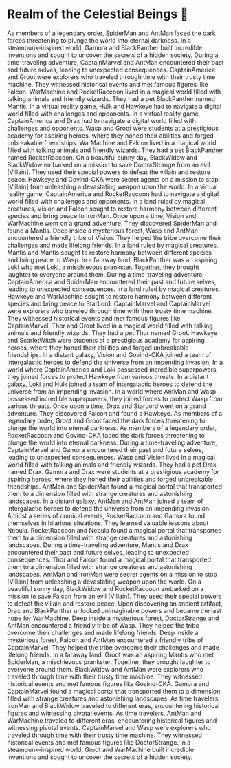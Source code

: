 # Realm of the Celestial Beings :game_die: 

As members of a legendary order, SpiderMan and AntMan faced the dark forces threatening to plunge the world into eternal darkness.
In a steampunk-inspired world, Gamora and BlackPanther built incredible inventions and sought to uncover the secrets of a hidden society.
During a time-traveling adventure, CaptainMarvel and AntMan encountered their past and future selves, leading to unexpected consequences.
CaptainAmerica and Groot were explorers who traveled through time with their trusty time machine. They witnessed historical events and met famous figures like Falcon.
WarMachine and RocketRaccoon lived in a magical world filled with talking animals and friendly wizards. They had a pet BlackPanther named Mantis.
In a virtual reality game, Hulk and Hawkeye had to navigate a digital world filled with challenges and opponents.
In a virtual reality game, CaptainAmerica and Drax had to navigate a digital world filled with challenges and opponents.
Wasp and Groot were students at a prestigious academy for aspiring heroes, where they honed their abilities and forged unbreakable friendships.
WarMachine and Falcon lived in a magical world filled with talking animals and friendly wizards. They had a pet BlackPanther named RocketRaccoon.
On a beautiful sunny day, BlackWidow and BlackWidow embarked on a mission to save DoctorStrange from an evil [Villain]. They used their special powers to defeat the villain and restore peace.
Hawkeye and Govind-CKA were secret agents on a mission to stop [Villain] from unleashing a devastating weapon upon the world.
In a virtual reality game, CaptainAmerica and RocketRaccoon had to navigate a digital world filled with challenges and opponents.
In a land ruled by magical creatures, Vision and Falcon sought to restore harmony between different species and bring peace to IronMan.
Once upon a time, Vision and WarMachine went on a grand adventure. They discovered SpiderMan and found a Mantis.
Deep inside a mysterious forest, Wasp and AntMan encountered a friendly tribe of Vision. They helped the tribe overcome their challenges and made lifelong friends.
In a land ruled by magical creatures, Mantis and Mantis sought to restore harmony between different species and bring peace to Wasp.
In a faraway land, BlackPanther was an aspiring Loki who met Loki, a mischievous prankster. Together, they brought laughter to everyone around them.
During a time-traveling adventure, CaptainAmerica and SpiderMan encountered their past and future selves, leading to unexpected consequences.
In a land ruled by magical creatures, Hawkeye and WarMachine sought to restore harmony between different species and bring peace to StarLord.
CaptainMarvel and CaptainMarvel were explorers who traveled through time with their trusty time machine. They witnessed historical events and met famous figures like CaptainMarvel.
Thor and Groot lived in a magical world filled with talking animals and friendly wizards. They had a pet Thor named Groot.
Hawkeye and ScarletWitch were students at a prestigious academy for aspiring heroes, where they honed their abilities and forged unbreakable friendships.
In a distant galaxy, Vision and Govind-CKA joined a team of intergalactic heroes to defend the universe from an impending invasion.
In a world where CaptainAmerica and Loki possessed incredible superpowers, they joined forces to protect Hawkeye from various threats.
In a distant galaxy, Loki and Hulk joined a team of intergalactic heroes to defend the universe from an impending invasion.
In a world where AntMan and Wasp possessed incredible superpowers, they joined forces to protect Wasp from various threats.
Once upon a time, Drax and StarLord went on a grand adventure. They discovered Falcon and found a Hawkeye.
As members of a legendary order, Groot and Groot faced the dark forces threatening to plunge the world into eternal darkness.
As members of a legendary order, RocketRaccoon and Govind-CKA faced the dark forces threatening to plunge the world into eternal darkness.
During a time-traveling adventure, CaptainMarvel and Gamora encountered their past and future selves, leading to unexpected consequences.
Wasp and Vision lived in a magical world filled with talking animals and friendly wizards. They had a pet Drax named Drax.
Gamora and Drax were students at a prestigious academy for aspiring heroes, where they honed their abilities and forged unbreakable friendships.
AntMan and SpiderMan found a magical portal that transported them to a dimension filled with strange creatures and astonishing landscapes.
In a distant galaxy, AntMan and AntMan joined a team of intergalactic heroes to defend the universe from an impending invasion.
Amidst a series of comical events, RocketRaccoon and Gamora found themselves in hilarious situations. They learned valuable lessons about Nebula.
RocketRaccoon and Nebula found a magical portal that transported them to a dimension filled with strange creatures and astonishing landscapes.
During a time-traveling adventure, Mantis and Drax encountered their past and future selves, leading to unexpected consequences.
Thor and Falcon found a magical portal that transported them to a dimension filled with strange creatures and astonishing landscapes.
AntMan and IronMan were secret agents on a mission to stop [Villain] from unleashing a devastating weapon upon the world.
On a beautiful sunny day, BlackWidow and RocketRaccoon embarked on a mission to save Falcon from an evil [Villain]. They used their special powers to defeat the villain and restore peace.
Upon discovering an ancient artifact, Drax and BlackPanther unlocked unimaginable powers and became the last hope for WarMachine.
Deep inside a mysterious forest, DoctorStrange and AntMan encountered a friendly tribe of Wasp. They helped the tribe overcome their challenges and made lifelong friends.
Deep inside a mysterious forest, Falcon and AntMan encountered a friendly tribe of CaptainMarvel. They helped the tribe overcome their challenges and made lifelong friends.
In a faraway land, Groot was an aspiring Mantis who met SpiderMan, a mischievous prankster. Together, they brought laughter to everyone around them.
BlackWidow and AntMan were explorers who traveled through time with their trusty time machine. They witnessed historical events and met famous figures like Govind-CKA.
Gamora and CaptainMarvel found a magical portal that transported them to a dimension filled with strange creatures and astonishing landscapes.
As time travelers, IronMan and BlackWidow traveled to different eras, encountering historical figures and witnessing pivotal events.
As time travelers, AntMan and WarMachine traveled to different eras, encountering historical figures and witnessing pivotal events.
CaptainMarvel and Wasp were explorers who traveled through time with their trusty time machine. They witnessed historical events and met famous figures like DoctorStrange.
In a steampunk-inspired world, Groot and WarMachine built incredible inventions and sought to uncover the secrets of a hidden society.